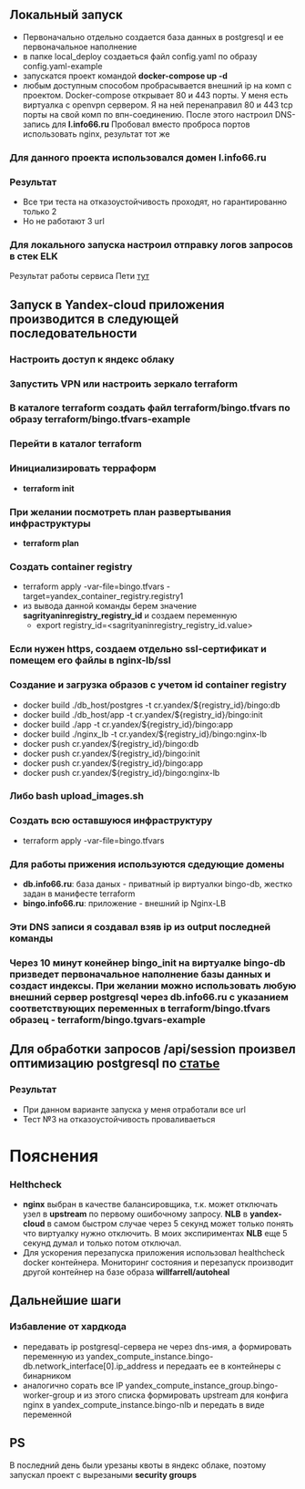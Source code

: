 ## Локальный запуск
- Первоначально отдельно создается база данных в postgresql и ее первоначальное наполнение
- в папке local_deploy создаеться файл config.yaml по образу config.yaml-example
- запускатся проект командой **docker-compose up -d**
- любым доступным способом пробрасывается внешний ip на комп с проектом. Docker-compose открывает 80 и 443 порты. У меня есть виртуалка  с openvpn сервером. Я на ней перенаправил 80 и 443 tcp порты на свой комп по впн-соединению. После этого настроил DNS-запись для **l.info66.ru**
Пробовал вместо проброса портов использовать nginx, результат тот же

### Для данного проекта использовался домен **l.info66.ru**

### Результат
- Все три теста на отказоустойчивость проходят, но гарантированно только 2
- Но не работают 3 url

### Для локального запуска настроил отправку логов запросов в стек ELK
Результат работы сервиса Пети [тут](https://github.com/sagrityanin/ya-devops-final-project/blob/main/local_deploy/doc/metrics.png)


## Запуск в Yandex-cloud приложения производится в следующей последовательности

### Настроить доступ к яндекс облаку

### Запустить VPN или настроить зеркало terraform

### В каталоге terraform создать файл **terraform/bingo.tfvars** по образу **terraform/bingo.tfvars-example**

### Перейти в каталог terraform

### Инициализировать терраформ
- **terraform init**

### При желании посмотреть план развертывания инфраструктуры 
-  **terraform plan**

### Создать container registry
 - terraform apply -var-file=bingo.tfvars -target=yandex_container_registry.registry1
 - из вывода данной команды берем значение  **sagrityaninregistry_registry_id** и создаем переменную
    - export registry_id=<sagrityaninregistry_registry_id.value>

### Если нужен https, создаем отдельно ssl-сертификат и помещем его файлы в nginx-lb/ssl

### Создание и загрузка образов c учетом id container registry
- docker build ./db_host/postgres -t cr.yandex/${registry_id}/bingo:db
- docker build ./db_host/app -t cr.yandex/${registry_id}/bingo:init
- docker build ./app -t cr.yandex/${registry_id}/bingo:app
- docker build ./nginx_lb -t cr.yandex/${registry_id}/bingo:nginx-lb
- docker push cr.yandex/${registry_id}/bingo:db
- docker push cr.yandex/${registry_id}/bingo:init
- docker push cr.yandex/${registry_id}/bingo:app
- docker push cr.yandex/${registry_id}/bingo:nginx-lb
### Либо **bash upload_images.sh**

### Создать всю оставшуюся инфраструктуру
- terraform apply -var-file=bingo.tfvars

### Для работы прижения используются сдедующие домены
- **db.info66.ru**: база даных - приватный ip виртуалки bingo-db, жестко задан в манифесте terraform
- **bingo.info66.ru**: приложение - внешний ip Nginx-LB

### Эти DNS записи я создавал взяв ip из output последней команды

### Через 10 минут конейнер bingo_init на виртуалке bingo-db призведет первоначальное наполнение базы данных и создаст индексы. При желании можно использовать любую внешний сервер postgresql через db.info66.ru  c указанием соответствующих переменных в **terraform/bingo.tfvars** образец - terraform/bingo.tgvars-example

## Для обработки запросов /api/session произвел оптимизацию postgresql по [статье](https://habr.com/ru/companies/slurm/articles/714096/)

### Результат
- При данном варианте запуска у меня отработали все url
- Тест №3 на отказоустойчивость проваливаеться

# Пояснения
### Helthcheck
- **nginx** выбран в качестве балансировщика, т.к. может отключать узел в **upstream** по первому ошибочному запросу. **NLB** в **yandex-cloud** в самом быстром случае через 5 секунд может только понять что виртуалку нужно отключить. В моих экспириментах **NLB** еще 5 секунд думал и только потом отключал.
- Для ускорения перезапуска приложения использовал healthcheck docker контейнера. Мониторинг состояния и перезапуск производит другой контейнер на базе образа **willfarrell/autoheal**

## Дальнейшие шаги
### Избавление от хардкода
- передавать ip postgresql-сервера не через dns-имя, а формировать переменную из yandex_compute_instance.bingo-db.network_interface[0].ip_address  и передаать ее в контейнеры с бинарником
- аналогично сорать все IP yandex_compute_instance_group.bingo-worker-group и из этого списка формировать upstream для конфига nginx в yandex_compute_instance.bingo-nlb и передать в виде переменной

## PS
В последний день были урезаны квоты в яндекс облаке, поэтому запускал проект с вырезаными **security groups**